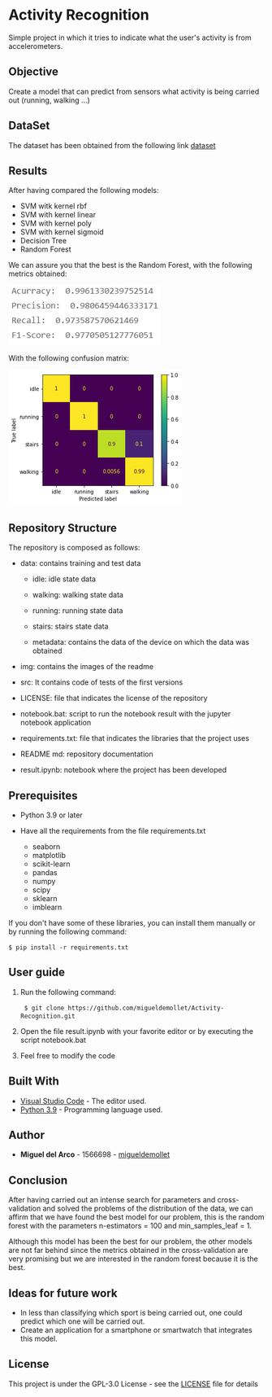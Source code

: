# Activity Recognition
Simple project in which it tries to indicate what the user's activity is from accelerometers.

## Objective
Create a model that can predict from sensors what activity is being carried out (running, walking ...)

## DataSet
The dataset has been obtained from the following link [dataset](https://www.kaggle.com/kosovanolexandr/data-for-activity-recognition)

## Results
After having compared the following models:
* SVM witk kernel rbf
* SVM with kernel linear
* SVM with kernel poly
* SVM with kernel sigmoid
* Decision Tree
* Random Forest

We can assure you that the best is the Random Forest, with the following metrics obtained:

![metric image](https://github.com/migueldemollet/Activity-Recognition/blob/main/img/metricas.png)

With the following confusion matrix:

![metric image](https://github.com/migueldemollet/Activity-Recognition/blob/main/img/output.png)

## Repository Structure
The repository is composed as follows:

* data: contains training and test data

    * idle: idle state data

    * walking: walking state data

    * running: running state data

    * stairs: stairs state data

    * metadata: contains the data of the device on which the data was obtained

* img: contains the images of the readme

* src: It contains code of tests of the first versions

* LICENSE: file that indicates the license of the repository

* notebook.bat: script to run the notebook result with the jupyter notebook application

* requirements.txt: file that indicates the libraries that the project uses

* README md: repository documentation

* result.ipynb: notebook where the project has been developed

## Prerequisites
* Python 3.9 or later
* Have all the requirements from the file requirements.txt
    
    * seaborn
    * matplotlib
    * scikit-learn
    * pandas
    * numpy
    * scipy
    * sklearn
    * imblearn


If you don't have some of these libraries, you can install them manually or by running the following command:

    $ pip install -r requirements.txt

## User guide
1. Run the following command:

        $ git clone https://github.com/migueldemollet/Activity-Recognition.git

2. Open the file result.ipynb with your favorite editor or by executing the script notebook.bat

3. Feel free to modify the code

## Built With
* [Visual Studio Code](https://code.visualstudio.com/) - The editor used.
* [Python 3.9](https://www.python.org/) - Programming language used.

## Author
* **Miguel del Arco** - 1566698 - [migueldemollet](https://github.com/migueldemollet)

## Conclusion
After having carried out an intense search for parameters and cross-validation and solved the problems of the distribution of the data, we can affirm that we have found the best model for our problem, this is the random forest with the parameters n-estimators = 100 and min_samples_leaf = 1.

Although this model has been the best for our problem, the other models are not far behind since the metrics obtained in the cross-validation are very promising but we are interested in the random forest because it is the best.

## Ideas for future work
* In less than classifying which sport is being carried out, one could predict which one will be carried out.
* Create an application for a smartphone or smartwatch that integrates this model.

## License
This project is under the GPL-3.0 License - see the [LICENSE](LICENSE) file for details
